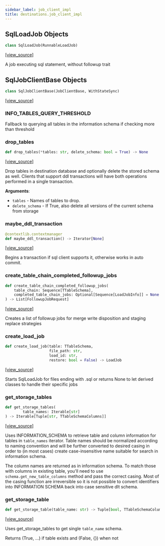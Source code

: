 ```yaml
---
sidebar_label: job_client_impl
title: destinations.job_client_impl
---
```


## SqlLoadJob Objects

```python
class SqlLoadJob(RunnableLoadJob)
```

[[view_source]](https://github.com/dlt-hub/dlt/blob/e9c9ecfa8a644fdb516dd74aabca3bf75bafb154/dlt/destinations/job_client_impl.py#L71)

A job executing sql statement, without followup trait

## SqlJobClientBase Objects

```python
class SqlJobClientBase(JobClientBase, WithStateSync)
```

[[view_source]](https://github.com/dlt-hub/dlt/blob/e9c9ecfa8a644fdb516dd74aabca3bf75bafb154/dlt/destinations/job_client_impl.py#L124)

### INFO\_TABLES\_QUERY\_THRESHOLD

Fallback to querying all tables in the information schema if checking more than threshold

### drop\_tables

```python
def drop_tables(*tables: str, delete_schema: bool = True) -> None
```

[[view_source]](https://github.com/dlt-hub/dlt/blob/e9c9ecfa8a644fdb516dd74aabca3bf75bafb154/dlt/destinations/job_client_impl.py#L189)

Drop tables in destination database and optionally delete the stored schema as well.
Clients that support ddl transactions will have both operations performed in a single transaction.

**Arguments**:

- `tables` - Names of tables to drop.
- `delete_schema` - If True, also delete all versions of the current schema from storage

### maybe\_ddl\_transaction

```python
@contextlib.contextmanager
def maybe_ddl_transaction() -> Iterator[None]
```

[[view_source]](https://github.com/dlt-hub/dlt/blob/e9c9ecfa8a644fdb516dd74aabca3bf75bafb154/dlt/destinations/job_client_impl.py#L203)

Begins a transaction if sql client supports it, otherwise works in auto commit.

### create\_table\_chain\_completed\_followup\_jobs

```python
def create_table_chain_completed_followup_jobs(
    table_chain: Sequence[TTableSchema],
    completed_table_chain_jobs: Optional[Sequence[LoadJobInfo]] = None
) -> List[FollowupJobRequest]
```

[[view_source]](https://github.com/dlt-hub/dlt/blob/e9c9ecfa8a644fdb516dd74aabca3bf75bafb154/dlt/destinations/job_client_impl.py#L239)

Creates a list of followup jobs for merge write disposition and staging replace strategies

### create\_load\_job

```python
def create_load_job(table: TTableSchema,
                    file_path: str,
                    load_id: str,
                    restore: bool = False) -> LoadJob
```

[[view_source]](https://github.com/dlt-hub/dlt/blob/e9c9ecfa8a644fdb516dd74aabca3bf75bafb154/dlt/destinations/job_client_impl.py#L257)

Starts SqlLoadJob for files ending with .sql or returns None to let derived classes to handle their specific jobs

### get\_storage\_tables

```python
def get_storage_tables(
        table_names: Iterable[str]
) -> Iterable[Tuple[str, TTableSchemaColumns]]
```

[[view_source]](https://github.com/dlt-hub/dlt/blob/e9c9ecfa8a644fdb516dd74aabca3bf75bafb154/dlt/destinations/job_client_impl.py#L287)

Uses INFORMATION_SCHEMA to retrieve table and column information for tables in `table_names` iterator.
Table names should be normalized according to naming convention and will be further converted to desired casing
in order to (in most cases) create case-insensitive name suitable for search in information schema.

The column names are returned as in information schema. To match those with columns in existing table, you'll need to use
`schema.get_new_table_columns` method and pass the correct casing. Most of the casing function are irreversible so it is not
possible to convert identifiers into INFORMATION SCHEMA back into case sensitive dlt schema.

### get\_storage\_table

```python
def get_storage_table(table_name: str) -> Tuple[bool, TTableSchemaColumns]
```

[[view_source]](https://github.com/dlt-hub/dlt/blob/e9c9ecfa8a644fdb516dd74aabca3bf75bafb154/dlt/destinations/job_client_impl.py#L370)

Uses get_storage_tables to get single `table_name` schema.

Returns (True, ...) if table exists and (False, {}) when not

